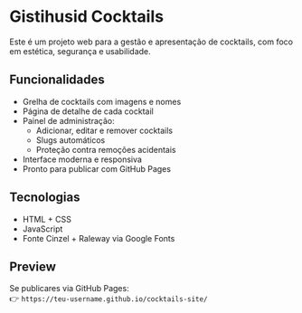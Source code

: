 # Gistihusid Cocktails

Este é um projeto web para a gestão e apresentação de cocktails, com foco em estética, segurança e usabilidade.

## Funcionalidades

- Grelha de cocktails com imagens e nomes
- Página de detalhe de cada cocktail
- Painel de administração:
  - Adicionar, editar e remover cocktails
  - Slugs automáticos
  - Proteção contra remoções acidentais
- Interface moderna e responsiva
- Pronto para publicar com GitHub Pages

## Tecnologias

- HTML + CSS
- JavaScript
- Fonte Cinzel + Raleway via Google Fonts

## Preview

Se publicares via GitHub Pages:  
👉 `https://teu-username.github.io/cocktails-site/`

